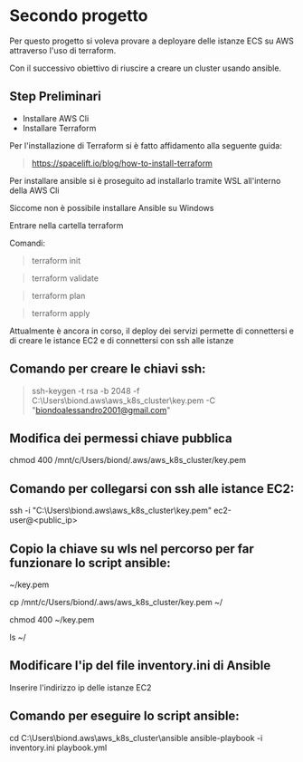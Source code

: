 # Secondo progetto

Per questo progetto si voleva provare a deployare delle istanze ECS su AWS attraverso l'uso di terraform.

Con il successivo obiettivo di riuscire a creare un cluster usando ansible.

## Step Preliminari

- Installare AWS Cli
- Installare Terraform

Per l'installazione di Terraform si è fatto affidamento alla seguente guida:

> https://spacelift.io/blog/how-to-install-terraform

Per installare ansible si è proseguito ad installarlo tramite WSL all'interno della AWS Cli

Siccome non è possibile installare Ansible su Windows


Entrare nella cartella terraform

Comandi:

> terraform init

> terraform validate

> terraform plan

> terraform apply

Attualmente è ancora in corso, il deploy dei servizi permette di connettersi e di creare le istance EC2 e di connettersi con ssh alle istanze

## Comando per creare le chiavi ssh:

> ssh-keygen -t rsa -b 2048 -f C:\Users\biond\.aws\aws_k8s_cluster\key.pem -C "biondoalessandro2001@gmail.com"

## Modifica dei permessi chiave pubblica

chmod 400 /mnt/c/Users/biond/.aws/aws_k8s_cluster/key.pem

## Comando per collegarsi con ssh alle istance EC2:

ssh -i "C:\Users\biond\.aws\aws_k8s_cluster\key.pem" ec2-user@<public_ip>

## Copio la chiave su wls nel percorso per far funzionare lo script ansible:

~/key.pem

cp /mnt/c/Users/biond/.aws/aws_k8s_cluster/key.pem ~/

chmod 400 ~/key.pem

ls ~/

## Modificare l'ip del file inventory.ini di Ansible

Inserire l'indirizzo ip delle istanze EC2

## Comando per eseguire lo script ansible:

cd C:\Users\biond\.aws\aws_k8s_cluster\ansible
ansible-playbook -i inventory.ini playbook.yml